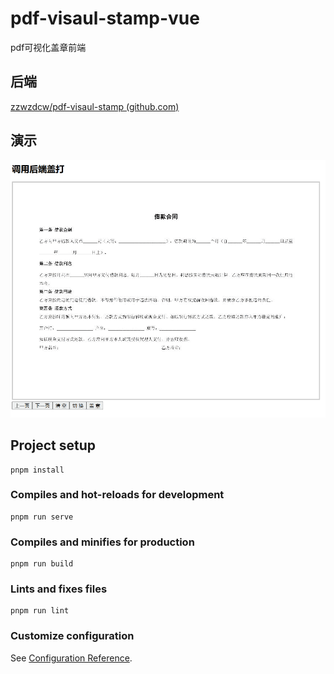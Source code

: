 # pdf-visaul-stamp-vue

pdf可视化盖章前端

## 后端

[zzwzdcw/pdf-visaul-stamp (github.com)](https://github.com/zzwzdcw/pdf-visaul-stamp)

## 演示

![演示GIF](demo.gif)

## Project setup
```
pnpm install
```

### Compiles and hot-reloads for development
```
pnpm run serve
```

### Compiles and minifies for production
```
pnpm run build
```

### Lints and fixes files
```
pnpm run lint
```

### Customize configuration
See [Configuration Reference](https://cli.vuejs.org/config/).
